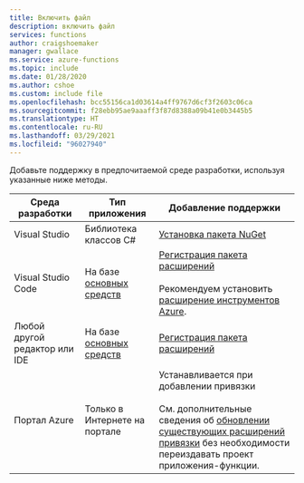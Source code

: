 ```yaml
---
title: Включить файл
description: включить файл
services: functions
author: craigshoemaker
manager: gwallace
ms.service: azure-functions
ms.topic: include
ms.date: 01/28/2020
ms.author: cshoe
ms.custom: include file
ms.openlocfilehash: bcc55156ca1d03614a4ff9767d6cf3f2603c06ca
ms.sourcegitcommit: f28ebb95ae9aaaff3f87d8388a09b41e0b3445b5
ms.translationtype: HT
ms.contentlocale: ru-RU
ms.lasthandoff: 03/29/2021
ms.locfileid: "96027940"
---
```

Добавьте поддержку в предпочитаемой среде разработки, используя указанные ниже методы.

| Среда разработки  | Тип приложения      | Добавление поддержки |
|--------------------------|-----------------------|----------------|
| Visual Studio            | Библиотека классов C#      | [Установка пакета NuGet](../articles/azure-functions/functions-bindings-register.md#vs) |
| Visual Studio Code       | На базе [основных средств](../articles/azure-functions/functions-run-local.md) | [Регистрация пакета расширений](../articles/azure-functions/functions-bindings-register.md#extension-bundles)<br><br>Рекомендуем установить [расширение инструментов Azure](https://marketplace.visualstudio.com/items?itemName=ms-vscode.vscode-node-azure-pack). |
| Любой другой редактор или IDE     | На базе [основных средств](../articles/azure-functions/functions-run-local.md) | [Регистрация пакета расширений](../articles/azure-functions/functions-bindings-register.md#extension-bundles) |
| Портал Azure             | Только в Интернете на портале | Устанавливается при добавлении привязки<br /><br /> См. дополнительные сведения об [обновлении существующих расширений привязки](../articles/azure-functions/functions-bindings-register.md) без необходимости переиздавать проект приложения-функции. |